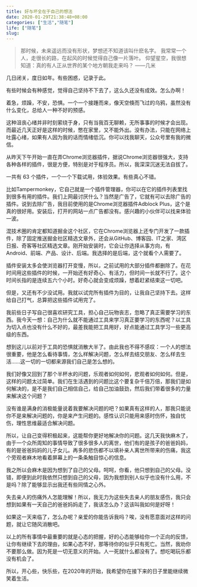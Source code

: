 ```yaml
---
title: 好与坏全在于自己的想法
date: 2020-01-29T21:38:48+08:00
categories: ["生活","随笔"]
life: ["随笔"]
slug: 
---
```


> 那时候，未来遥远而没有形状，梦想还不知道该叫什麽名字。
> 我常常一个人，走很长的路，在起风的时候觉得自己像一片落叶。
> 仰望星空，我很想知道：真的有人正从世界的某个地方朝我走来吗？
> ——几米

几日闭关，度日如年。有些困惑，记录于此。

有些时候会有种感觉，觉得自己坚持不下去了，这么久还没有成效。怎么办啊！

着急，烦躁，不安，恐惧。一个一个接踵而来，像天空倏而飞过的乌鸦，虽然没有什么变化，总给人一种不好的预感。

这种沮丧心绪并非时刻萦绕于身，只有当我百无聊赖，无所事事的时候才会出现。而最近几天正好是这样的时候，憋在家里，又不能外出。没有办法，只能在网络上吐露心绪，如果有人因为我的话而情绪低沉。你可以找我聊天，公众号里有我的微信。

从昨天下午开始一直在弄Chrome浏览器插件，据说Chrome浏览器很强大，支持各种各样的插件，很是方便，特别是对于程序员。所以，我深深沉迷无法自拔了。

一共有 63 个插件，一个一个下载试用，体验效果。有些真心不错。

比如Tampermonkey，它自己就是一个插件管理器，你可以在它的插件列表里找到很多有用的插件。我们上网最讨厌什么？当然是广告了，它就有可以去除广告的插件。说到去除广告，我目前使用的是Chrome浏览器插件Adblock Plus，这个是真的很好用。安装后，打开的网站一点广告都没有。感兴趣的小伙伴可以找来体验一波。

混技术圈的肯定都知道掘金这个社区，它在Chrome浏览器上还专门开发了一款插件，除了固定推送掘金社区精选文章外，还会从GitHub、博客园、IT之家、湾区日报、奇客等社区精选文章。刚开始安装时，它会让你选择从事方向，有Android、前端、产品、设计、后端。我选择的是后端，这个就看个人需要了。

插件安装太多会使浏览器打开变慢，所以，之前试用的大部分插件都删除了。在花时间用这些插件的时候，一开始还有好奇心、有活力，但时间一长就不行了。这个时间长指的是连续五六个小时。好奇心就会变成烦躁，想着赶紧结束这一切吧。

但是，又还有不少没试用。我就以试完所有插件为目的，让我自己坚持下去。这样给自己打气，总算把这些插件试用完了。

我前些日子写自己很喜欢研究工具，担心自己玩物丧志，忽略了真正需要学习的东西。我今天一想：自己为什么就不能通过工具来学习真正要学习的东西呢？以工具为切入点也没有什么不好的，最差我能把工具用好，好点能通过工具学习一些更高级的东西。

想到这儿以前对于工具的恐惧就消散大半了。由此我也不得不感叹：一个人的想法很重要，他是怎么看待事情，怎么样解决问题，怎么样去结交朋友、怎么样去生活……这一切的一切都来源我们自己是怎么想的。

我们好像又回到了那个半杯水的问题，乐观者如何如何，悲观者如何如何。但是，这样的问题太过简单。我们在生活遇到的问题比这个要复杂千倍万倍，那我们是如何解决的，是不是我们自己相信自己，给自己加油鼓劲，然后我们带着很多的力量来解决这个问题？

没有谁是满身的消极能量说着我要解决问题的吧？如果真有这样的人，那我只能说你不是来解决问题的，你是来产生问题的。感性认识只能用来感时伤怀，独自忧伤，理性思维最适合解决问题。

所以，让自己变得积极起来，这能帮你更好地解决你的问题。这几天我快麻木了，由于一个众所周知的事情导致了很多很多人的离世，他们有的是孩子的爸爸妈妈，有的是爸爸妈妈的儿子女儿。再多的悲伤都不以填补亲人离世所带来的伤痛，我这个旁观者麻木地看着屏幕上的一条条触目惊心的信息。

我之所以会麻木是因为想到了自己的父母。呵呵，你看，他只想到自己的父母。没错，即便到此时我依然只想到自己的父母，因为我想到别人似乎也没有什么用，不是吗？除了能够显示出我还有些同情之心外。

失去亲人的伤痛外人怎能理解！所以，我无力为这些失去亲人的朋友感伤，我只会想到如果有一天自己的爸爸妈妈走了，我该怎么办？这该叫我如何是好呀！

如果这一天来临了，怎么办呢？亲爱的你能告诉我吗？唉，没有愿意面对这样的问题，就让它随风消散吧。

以上的所有事情中最重要的就是心态的把握，好的心态能够给你一个正向的反馈，让你有继续下去的理由，如果心态不好，那等待你的似乎只有死亡。当然，我劝你不要那么做。因为死是一切无意义的开始。人一死就什么都没有了。想吃喝玩乐都没有机会了。

所以，开心些，快乐些，在2020年的开始，我希望你在接下来的日子里能继续微笑着生活。